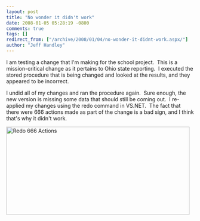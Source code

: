 ```yaml
---
layout: post
title: "No wonder it didn't work"
date: 2008-01-05 05:28:19 -0800
comments: true
tags: []
redirect_from: ["/archive/2008/01/04/no-wonder-it-didnt-work.aspx/"]
author: "Jeff Handley"
---
```

<!-- more -->
<p>I am testing a change that I'm making for the school project.  This is a mission-critical change as it pertains to Ohio state reporting.  I executed the stored procedure that is being changed and looked at the results, and they appeared to be incorrect.</p>  <p>I undid all of my changes and ran the procedure again.  Sure enough, the new version is missing some data that should still be coming out.  I re-applied my changes using the redo command in VS.NET.  The fact that there were 666 actions made as part of the change is a bad sign, and I think that's why it didn't work.</p>  <p><img style="border-right: 0px; border-top: 0px; border-left: 0px; border-bottom: 0px" height="235" alt="Redo 666 Actions" src="http://blog.jeffhandley.com/Images/PostImages/Nowonderitdidntwork_12DE2/image.png" width="491" border="0" /></p>

